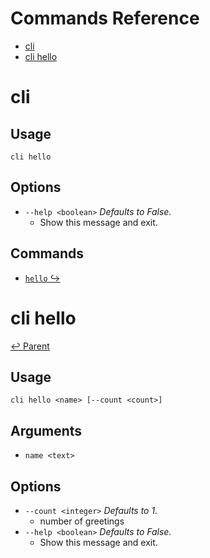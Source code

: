 # Commands Reference

- [cli](#cli)
- [cli hello](#cli-hello)

# cli

## Usage

```
cli hello 
```

## Options

- `--help <boolean>` _Defaults to False._
  - Show this message and exit.

## Commands

- [`hello` ↪](#cli-hello)

# cli hello

[↩ Parent](#cli)

## Usage

```
cli hello <name> [--count <count>] 
```

## Arguments

- `name <text>`

## Options

- `--count <integer>` _Defaults to 1._
  - number of greetings
- `--help <boolean>` _Defaults to False._
  - Show this message and exit.
